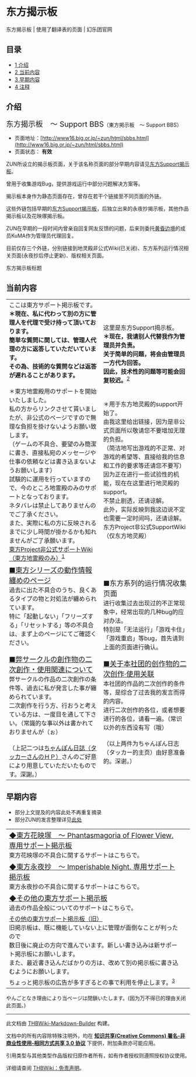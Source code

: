 # 东方揭示板

<!-- source html: G:\repos\THBWiki-Markdown-Builder\THBWikiMarkdown\Temp\main\b\b7\ns0%3A%E4%B8%9C%E6%96%B9%E6%8F%AD%E7%A4%BA%E6%9D%BF.html -->

东方揭示板 | 使用了翻译表的页面 | 幻乐团官网

  
  

  


## 目录

- [1 介绍](#介绍)
- [2 当前内容](#当前内容)
- [3 早期内容](#早期内容)
- [4 注释](#注释)





## 介绍
  
<big><big>东方揭示板　～ Support BBS</big></big>（東方掲示板　～ Support BBS）
  

- 页面地址：[http://www16.big.or.jp/~zun/html/sbbs.html](http://www16.big.or.jp/~zun/html/sbbs.html)
- 页面状态： **有效** 

  
ZUN所设立的揭示板页面，关于该名称页面的部分早期内容请见[东方Support揭示板](./东方Support揭示板.md)。  

曾用于收集游戏Bug，提供游戏运行中部分问题解决方案等。  

  
  
揭示板本身作为静态页面存在，曾存在若干个链接至不同页面的外链。  

这些外链包括早期的[东方Support揭示板](./东方Support揭示板.md)，后独立出来的永夜抄揭示板，其他作品揭示板以及花映塚揭示板。  

ZUN在早期的一段时间内曾亲自回复网友反馈的问题，后来则委托[黄昏边境](./黄昏边境.md)的成员KuMA作为管理员代理回复。  

  
  
目前仅存三个外链，分别链接到地灵殿非公式Wiki(已关闭)、东方系列运行情况相关页面(永夜抄后停止更新)、版权相关页面。
  

[](./文件-东方揭示板标题.png.md)  [](./文件-东方揭示板标题.png.md)东方揭示板标题


## 当前内容

<table><tbody><tr class="tt-content" id="当前内容-1" data-pos="&#91;&quot;\u5f53\u524d\u5185\u5bb9&quot;,1&#93;"><td class="tt-ja" lang="ja"><div class="poem">ここは東方サポート掲示板です。<br><b>＊現在、私に代わって別の方に管理人を代理で受け持って頂いております。<br>簡単な質問に関しては、管理人代理の方に返答していただいています。<br>その為、技術的な質問などは返答が遅れることがあります。</b><br><br>＊東方地霊殿用のサポートを開始いたしました。<br>私の方からリンクさせて貰いましたが、非公式のページですので無理な負担を掛けないようお願い致します。<br>（ゲームの不具合、要望のみ簡潔に書き、直接私宛のメッセージや仕事の依頼などは書き込まないようお願いします）<br>試験的に運用を行っていますので、今のところ地霊殿のみのサポートとなっております。<br>ネタバレは禁止してありませんのでご了承ください。<br>また、実際に私の方に反映されるまでに少し時間が掛かるかも知れませんがご了承願います。<br><a rel="nofollow" class="external text" href="http://thwiki.info/support/?��������������ݡ��ȥڡ���">東方Project非公式サポートWiki（東方地霊殿のみ）</a><sup id="cite_ref-1" class="reference"><a href="#cite_note-1">1</a></sup><br></div></td><td class="tt-zh" lang="zh"><div class="poem">这里是东方Support揭示板。<br><b>＊现在，我请别人代替我作为管理员并负责。<br>关于简单的问题，将会由管理员一方代为回答。<br>因此，技术性的问题等可能会回复较迟。</b><sup id="cite_ref-2" class="reference"><a href="#cite_note-2">2</a></sup><br><br><br>＊用于东方地灵殿的support开始了。<br>由我这里给出链接，因为是非公式页面所以敬请您不要增加无理的负担。<br>（简洁地写出游戏的不正常、对游戏的希望等、直接给我的信息和工作的要求等还请您不要写）<br>因为正在进行一些试验性的机能，现在在这里进行地灵殿的support。<br>不禁止剧透，还请谅解。<br>此外，实际反映到我这边说不定也需要一定时间吗，还请谅解。<br>东方Project非公式SupportWiki（仅东方地灵殿）<br></div></td></tr><tr class="tt-content" id="当前内容-2" data-pos="&#91;&quot;\u5f53\u524d\u5185\u5bb9&quot;,2&#93;"><td class="tt-ja" lang="ja"><div class="poem"><big><a rel="nofollow" class="external text" href="http://www.geocities.co.jp/Playtown-Yoyo/1736/t-top.html">■東方シリーズの動作情報纏めのページ</a></big><br>過去に出た不具合のうち、良くあるタイプの物と対処法が纏められています。<br>特に「起動しない」「フリーズする」「リセットする」等の不具合は、まず上のページにてご確認ください。<br><br><big><a rel="nofollow" class="external text" href="http://www.geocities.co.jp/Playtown-Yoyo/1736/t-081.html">■弊サークルの創作物の二次創作・使用関連について</a></big><br>弊サークルの作品の二次創作の条件等、過去に私が発言した事が纏められています。<br>二次創作を行う方、行おうと考えている方は、一度目を通して下さい。（常識的な事以外は書かれておりませんが（ぉ）<br><br>（上記二つは<a rel="nofollow" class="external text" href="http://www.geocities.co.jp/Playtown-Yoyo/1736/">ちゃんぽん日誌（タッカーさんのＨＰ）</a>さんのご好意により用意していただいたものです。深謝。）</div></td><td class="tt-zh" lang="zh"><div class="poem"><big>■东方系列的运行情况收集页面</big><br>进行收集过去出现过的不正常现象中，经常出现的几种bug的应对办法。<br>特别是「无法运行」「游戏卡住」「游戏重启」等bug，首先请到上面的页面进行确认。<br><br><big><a href="/%E4%B8%9C%E6%96%B9%E5%85%AC%E5%BC%8F%E8%B5%84%E6%96%99%E6%BA%90#版权相关页面" title="东方公式资料源">■关于本社团的创作物的二次创作·使用关联</a></big><br>本社团的作品的二次创作的条件等，是综合了过去我的发言而得的内容。<br>进行二次创作的各位，或者想要进行的各位，请看一遍。（常识以外的东西没有写（哦）<br><br>（以上两件为ちゃんぽん日志（タッカー的主页）由好意准备的。深谢。）</div></td></tr></tbody></table>



## 早期内容
- 部分上文提及的内容此处不再重复摘录
- 部分ZUN的发言整理详见[此处](./东方揭示板-ZUN发言整理.md)


<table><tbody><tr class="tt-content" id="早期内容-1" data-pos="&#91;&quot;\u65e9\u671f\u5185\u5bb9&quot;,1&#93;"><td class="tt-ja" lang="ja"><div class="poem"><big><a rel="nofollow" class="external text" href="http://www16.big.or.jp/~zun/cgi-bin/sbbsp2/patio.cgi">◆東方花映塚　～ Phantasmagoria of Flower View. 専用サポート掲示板</a></big><br>東方花映塚の不具合に関するサポートはこちらで。</div></td><td class="tt-zh" lang="zh"><div class="poem"></div></td></tr><tr class="tt-content" id="早期内容-2" data-pos="&#91;&quot;\u65e9\u671f\u5185\u5bb9&quot;,2&#93;"><td class="tt-ja" lang="ja"><div class="poem"><big><a rel="nofollow" class="external text" href="http://www16.big.or.jp/~zun/cgi-bin/sbbsp/patio.cgi">◆東方永夜抄　～ Imperishable Night. 専用サポート掲示板</a></big><br>東方永夜抄の不具合に関するサポートはこちらで。</div></td><td class="tt-zh" lang="zh"><div class="poem"></div></td></tr><tr class="tt-content" id="早期内容-3" data-pos="&#91;&quot;\u65e9\u671f\u5185\u5bb9&quot;,3&#93;"><td class="tt-ja" lang="ja"><div class="poem"><big><a rel="nofollow" class="external text" href="http://www16.big.or.jp/~zun/cgi-bin/sbbsp3/patio.cgi">◆その他の東方サポート掲示板</a></big><br>過去の作品全般についてのサポートはこちらで。</div></td><td class="tt-zh" lang="zh"><div class="poem"></div></td></tr><tr class="tt-content" id="早期内容-4" data-pos="&#91;&quot;\u65e9\u671f\u5185\u5bb9&quot;,4&#93;"><td class="tt-ja" lang="ja"><div class="poem"><a rel="nofollow" class="external text" href="http://www16.big.or.jp/~zun/cgi-bin/sbbs/im_trbbs.cgi?uid=game">その他の東方サポート掲示板（旧）</a><br>旧掲示板は、既に機能していない上に管理が面倒なことが判ったので<br>数日後に廃止の方向で進んでいます。新しい書き込みは新サポート掲示板にお願いします。<br>また、最近書き込んだばかりの方は、改めて別の掲示板に書き込むようにお願いします。</div></td><td class="tt-zh" lang="zh"><div class="poem"></div></td></tr><tr class="tt-content" id="早期内容-5" data-pos="&#91;&quot;\u65e9\u671f\u5185\u5bb9&quot;,5&#93;"><td class="tt-ja" lang="ja"><div class="poem">ちょっと掲示板の広告が多すぎるとの事で利用を停止します。<sup id="cite_ref-3" class="reference"><a href="#cite_note-3">3</a></sup></div></td><td class="tt-zh" lang="zh"><div class="poem"></div></td></tr></tbody></table>



[^cite_note-1]: 内容为  
地霊殿非公式サポートページ跡地(地灵殿非公式support page旧址)  
  
やんごとなき理由により当ページは閉鎖いたします。(因为万不得已的理由关闭此页面。)  


  
  

  
  

  





---

此文档由 [THBWiki-Markdown-Builder](https://github.com/Delsin-Yu/THBWiki-Markdown-Builder) 构建。

文档中的所有内容除特殊注明外，均在 [**知识共享(Creative Commons) 署名-非商业性使用-相同方式共享 3.0 协议**](https://creativecommons.org/licenses/by-sa/3.0/deed.zh-hans) 下提供，附加条款亦可能应用。

引用类型与其他类型作品版权归原作者所有，如有作者授权则遵照授权协议使用。

详细请查阅 [THBWiki：免责声明](https://thbwiki.cc/THBWiki:%E5%85%8D%E8%B4%A3%E5%A3%B0%E6%98%8E)。

